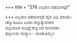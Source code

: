 +++
title = "276 ಎಲ್ಲರುಂ ಜಿತಮನಸ್ಕರೆ"

+++
ಎಲ್ಲರುಂ ಜಿತಮನಸ್ಕರೆ ದೈವ ವಿಧಿ ಮಾಯೆ।  
ಚೆಲ್ವುರೂಪಿಂ ಬಂದು ಕಣ್ಕುಕ್ಕುವನಕ॥  
ವಲ್ಗುರೂಪ ಸುಭದ್ರೆ ಕಣ್ಮುಂದೆ ಸುಳಿವನಕ।  
ಫಲ್ಗುಣನು ಸಂನ್ಯಾಸಿ - ಮಂಕುತಿಮ್ಮ॥  
